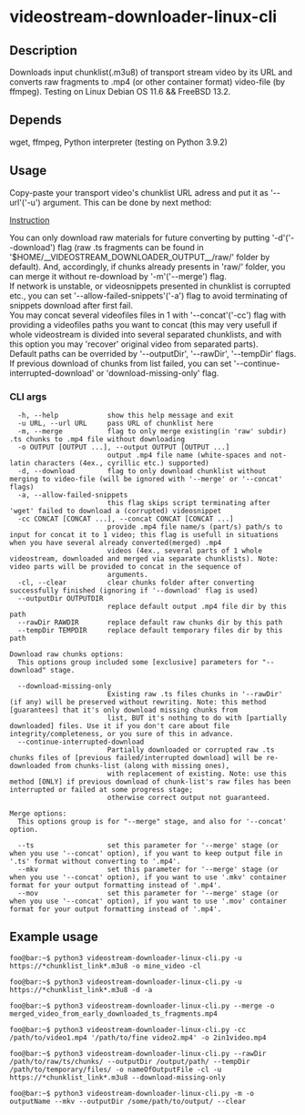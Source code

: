 # videostream-downloader-linux-cli
## Description
Downloads input chunklist(.m3u8) of transport stream video by its URL and converts raw fragments to .mp4 (or other container format) video-file (by ffmpeg). Testing on Linux Debian OS 11.6 && FreeBSD 13.2.
## Depends
wget, ffmpeg, Python interpreter (testing on Python 3.9.2)
## Usage
Copy-paste your transport video's chunklist URL adress and put it as '--url'('-u') argument. This can be done by next method:  

[Instruction](videostream-downloader-instr.gif)  

You can only download raw materials for future converting by putting '-d'('--download') flag (raw .ts fragments can be found in '$HOME/\_\_VIDEOSTREAM_DOWNLOADER_OUTPUT\_\_/raw/' folder by default). And, accordingly, if chunks already presents in 'raw/' folder, you can merge it without re-download by '-m'('--merge') flag.  
If network is unstable, or videosnippets presented in chunklist is corrupted etc., you can set '--allow-failed-snippets'('-a') flag to avoid terminating of snippets download after first fail.  
You may concat several videofiles files in 1 with '--concat'('-cc') flag with providing a videofiles paths you want to concat (this may very usefull if whole videostream is divided into several separated chunklists, and with this option you may 'recover' original video from separated parts).  
Default paths can be overrided by '--outputDir', '--rawDir', '--tempDir' flags.
If previous download of chunks from list failed, you can set '--continue-interrupted-download' or 'download-missing-only' flag.   
### CLI args  
```
  -h, --help            show this help message and exit  
  -u URL, --url URL     pass URL of chunklist here  
  -m, --merge           flag to only merge existing(in 'raw' subdir) .ts chunks to .mp4 file without downloading  
  -o OUTPUT [OUTPUT ...], --output OUTPUT [OUTPUT ...]  
                        output .mp4 file name (white-spaces and not-latin characters (4ex., cyrillic etc.) supported)  
  -d, --download        flag to only download chunklist without merging to video-file (will be ignored with '--merge' or '--concat' flags)  
  -a, --allow-failed-snippets  
                        this flag skips script terminating after 'wget' failed to download a (corrupted) videosnippet  
  -cc CONCAT [CONCAT ...], --concat CONCAT [CONCAT ...]  
                        provide .mp4 file name/s (part/s) path/s to input for concat it to 1 video; this flag is usefull in situations when you have several already converted(merged) .mp4
                        videos (4ex., several parts of 1 whole videostream, downloaded and merged via separate chunklists). Note: video parts will be provided to concat in the sequence of
                        arguments.  
  -cl, --clear          clear chunks folder after converting successfully finished (ignoring if '--download' flag is used)  
  --outputDir OUTPUTDIR  
                        replace default output .mp4 file dir by this path  
  --rawDir RAWDIR       replace default raw chunks dir by this path  
  --tempDir TEMPDIR     replace default temporary files dir by this path  

Download raw chunks options:  
  This options group included some [exclusive] parameters for "--download" stage.  

  --download-missing-only  
                        Existing raw .ts files chunks in '--rawDir' (if any) will be preserved without rewriting. Note: this method [guarantees] that it's only download missing chunks from
                        list, BUT it's nothing to do with [partially downloaded] files. Use it if you don't care about file integrity/completeness, or you sure of this in advance.  
  --continue-interrupted-download  
                        Partially downloaded or corrupted raw .ts chunks files of [previous failed/interrupted download] will be re-downloaded from chunks-list (along with missing ones),
                        with replacement of existing. Note: use this method [ONLY] if previous download of chunk-list's raw files has been interrupted or failed at some progress stage;
                        otherwise correct output not guaranteed.  

Merge options:  
  This options group is for "--merge" stage, and also for '--concat' option.  

  --ts                  set this parameter for '--merge' stage (or when you use '--concat' option), if you want to keep output file in '.ts' format without converting to '.mp4'.  
  --mkv                 set this parameter for '--merge' stage (or when you use '--concat' option), if you want to use '.mkv' container format for your output formatting instead of '.mp4'.  
  --mov                 set this parameter for '--merge' stage (or when you use '--concat' option), if you want to use '.mov' container format for your output formatting instead of '.mp4'.  
```
## Example usage
```console
foo@bar:~$ python3 videostream-downloader-linux-cli.py -u https://*chunklist_link*.m3u8 -o mine_video -cl
```
```console
foo@bar:~$ python3 videostream-downloader-linux-cli.py -u https://*chunklist_link*.m3u8 -d -a
```
```console
foo@bar:~$ python3 videostream-downloader-linux-cli.py --merge -o merged_video_from_early_downloaded_ts_fragments.mp4
```
```console
foo@bar:~$ python3 videostream-downloader-linux-cli.py -cc /path/to/video1.mp4 '/path/to/fine video2.mp4' -o 2in1video.mp4
```
```console
foo@bar:~$ python3 videostream-downloader-linux-cli.py --rawDir /path/to/raw/ts/chunks/ --outputDir /output/path/ --tempDir /path/to/temporary/files/ -o nameOfOutputFile -cl -u https://*chunklist_link*.m3u8 --download-missing-only
```
```console
foo@bar:~$ python3 videostream-downloader-linux-cli.py -m -o outputName --mkv --outputDir /some/path/to/output/ --clear
```



